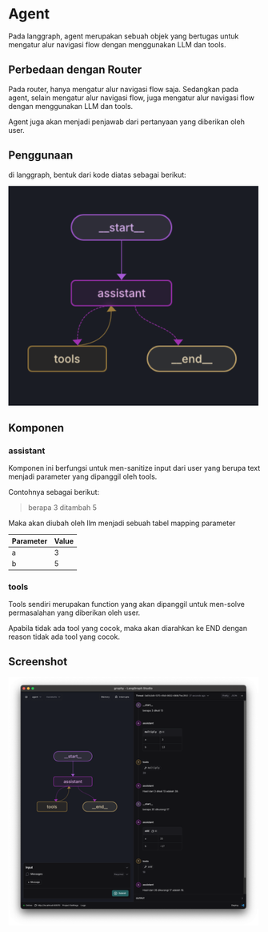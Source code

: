 # Agent

Pada langgraph, agent merupakan sebuah objek yang bertugas untuk mengatur alur navigasi flow dengan menggunakan LLM dan tools.

## Perbedaan dengan Router

Pada router, hanya mengatur alur navigasi flow saja. Sedangkan pada agent, selain mengatur alur navigasi flow, juga mengatur alur navigasi flow dengan menggunakan LLM dan tools.

Agent juga akan menjadi penjawab dari pertanyaan yang diberikan oleh user.

## Penggunaan

di langgraph, bentuk dari kode diatas sebagai berikut:

<img src="../assets/agent.png" width="500" />

## Komponen

### assistant

Komponen ini berfungsi untuk men-sanitize input dari user yang berupa text menjadi parameter yang dipanggil oleh tools.

Contohnya sebagai berikut:

> berapa 3 ditambah 5

Maka akan diubah oleh llm menjadi sebuah tabel mapping parameter

| Parameter | Value |
|-----------|-------|
| a         | 3     |
| b         | 5     |

### tools

Tools sendiri merupakan function yang akan dipanggil untuk men-solve permasalahan yang diberikan oleh user.

Apabila tidak ada tool yang cocok, maka akan diarahkan ke END dengan reason tidak ada tool yang cocok.

## Screenshot

<img src="../assets/agent_langgraph.png" width="500" /> 
